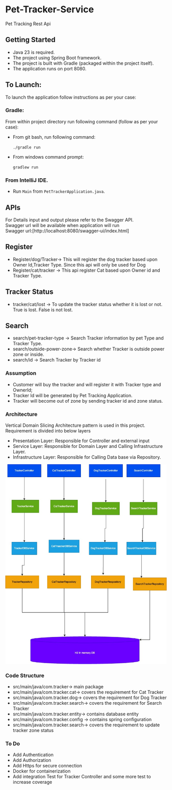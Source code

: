 # Pet-Tracker-Service
Pet Tracking Rest Api

## Getting Started
* Java 23 is required.
* The project using Spring Boot framework.
* The project is built with Gradle (packaged within the project itself).
* The application runs on port 8080.

## To Launch:
To launch the application follow instructions as per your case:

### Gradle:
From within project directory run following command  (follow as per your case):
* From git bash, run following command:

  `./gradle run`
* From windows command prompt:

  `gradlew run`

### From IntelliJ IDE.
* Run `Main` from `PetTrackerApplication.java`.

## APIs
For Details input and output please refer to the Swagger API.</br>
Swagger url will be available when application will  run </br>
Swagger url:[http://localhost:8080/swagger-ui/index.html]
## Register
* Register/dog/Tracker-> This will register the dog tracker based upon Owner Id,Tracker Type. Since this api will only be used for Dog
* Register/cat/tracker -> This api register Cat based upon Owner id and Tracker Type.

## Tracker Status
* tracker/cat/lost -> To update the tracker status whether it is lost or not. True is lost. False is not lost.

## Search
* search/pet-tracker-type -> Search Tracker information by pet Type and Tracker Type.
* search/outside-power-zone-> Search whether Tracker is outside power zone or inside.
* search/id -> Search Tracker by Tracker id

### Assumption
* Customer will buy the tracker and will register it with Tracker type and OwnerId; </br> 
* Tracker Id will be generated by Pet Tracking Application.
* Tracker will become out of zone by sending tracker id and zone status.

### Architecture
Vertical Domain Slicing Architecture pattern is used in this project.
Requirement is divided into below layers
* Presentation Layer: Responsible for Controller and external input
* Service Layer: Responsible for Domain Layer and Calling Infrastructure Layer.
* Infrastructure Layer: Responsible for Calling Data base via Repository.

![Alt text](images/Class_Diagram.jpg)

### Code Structure
* src/main/java/com.tracker-> main package
* src/main/java/com.tracker.cat-> covers the requirement for Cat Tracker
* src/main/java/com.tracker.dog-> covers the requirement for Dog Tracker
* src/main/java/com.tracker.search-> covers the requirement for Search Tracker
* src/main/java/com.tracker.entity-> contains database entity
* src/main/java/com.tracker.config -> contains spring configuration
* src/main/java/com.tracker.search-> covers the requirement to update tracker zone status


### To Do
* Add Authentication
* Add Authorization
* Add Https for secure connection
* Docker for containerization
* Add integration Test for Tracker Controller and some more test to increase coverage










